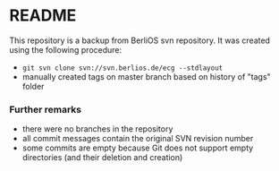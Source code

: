 # README #

This repository is a backup from BerliOS svn repository. It was created using the following procedure:
 
* `git svn clone svn://svn.berlios.de/ecg --stdlayout`
* manually created tags on master branch based on history of "tags" folder

### Further remarks ###

* there were no branches in the repository
* all commit messages contain the original SVN revision number
* some commits are empty because Git does not support empty directories (and their deletion and creation)